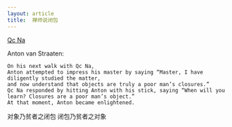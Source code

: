 ```yaml
---
layout: article
title:  禅师说闭包
---
```


[Qc Na](http://people.csail.mit.edu/gregs/ll1-discuss-archive-html/msg03277.html)

Anton van Straaten:

```
On his next walk with Qc Na, 
Anton attempted to impress his master by saying “Master, I have diligently studied the matter, 
and now understand that objects are truly a poor man’s closures.” 
Qc Na responded by hitting Anton with his stick, saying “When will you learn? Closures are a poor man’s object.” 
At that moment, Anton became enlightened.
```

对象乃贫者之闭包
闭包乃贫者之对象